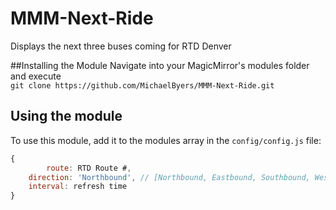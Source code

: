 # MMM-Next-Ride
Displays the next three buses coming for RTD Denver

##Installing the Module
Navigate into your MagicMirror's modules folder and execute <br>
`git clone https://github.com/MichaelByers/MMM-Next-Ride.git`
## Using the module

To use this module, add it to the modules array in the `config/config.js` file:
````javascript
{
    	route: RTD Route #,
	direction: 'Northbound', // [Northbound, Eastbound, Southbound, Westbound
	interval: refresh time
}
````
